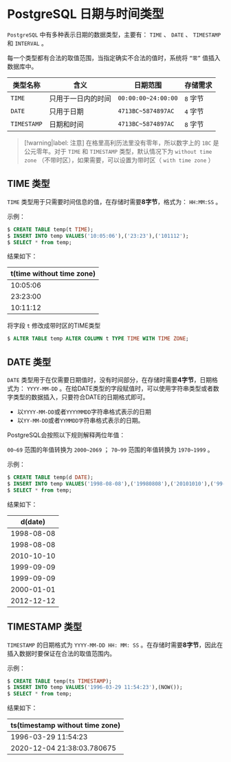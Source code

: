 # PostgreSQL 日期与时间类型

`PostgreSQL` 中有多种表示日期的数据类型，主要有： `TIME` 、 `DATE` 、 `TIMESTAMP` 和 `INTERVAL` 。

每一个类型都有合法的取值范围，当指定确实不合法的值时，系统将 `“零”` 值插入数据库中。

|类型名称|含义|日期范围|存储需求|
|-----|-----|-----|-----|
| `TIME` |只用于一日内的时间| `00:00:00~24:00:00` | `8` 字节|
| `DATE` |只用于日期| `4713BC~5874897AC` | `4` 字节|
| `TIMESTAMP` |日期和时间| `4713BC~5874897AC` | `8` 字节|

> [!warning|label: 注意]
> 在格里高利历法里没有零年，所以数字上的 `1BC` 是公元零年。对于 `TIME` 和 `TIMESTAMP` 类型，默认情况下为 `without time zone` （不带时区），如果需要，可以设置为带时区（ `with time zone` ）

## TIME 类型

`TIME` 类型用于只需要时间信息的值，在存储时需要**8字节**，格式为： `HH:MM:SS` 。

示例：

```sql
$ CREATE TABLE temp(t TIME);
$ INSERT INTO temp VALUES('10:05:06'),('23:23'),('101112');
$ SELECT * from temp;
```

结果如下：

|t(time without time zone)|
|-----|
|10:05:06|
|23:23:00|
|10:11:12|

将字段 `t` 修改成带时区的TIME类型

```sql
$ ALTER TABLE temp ALTER COLUMN t TYPE TIME WITH TIME ZONE;
```

## DATE 类型

`DATE` 类型用于在仅需要日期值时，没有时间部分，在存储时需要**4字节**，日期格式为： `YYYY-MM-DD` 。在给DATE类型的字段赋值时，可以使用字符串类型或者数字类型的数据插入，只要符合DATE的日期格式即可。

* 以`YYYY-MM-DD`或者`YYYYMMDD`字符串格式表示的日期
* 以`YY-MM-DD`或者`YYMMDD字`符串格式表示的日期。

PostgreSQL会按照以下规则解释两位年值：

`00~69` 范围的年值转换为 `2000~2069` ； `70~99` 范围的年值转换为 `1970~1999` 。

示例：

```sql
$ CREATE TABLE temp(d DATE);
$ INSERT INTO temp VALUES('1998-08-08'),('19980808'),('20101010'),('99-09-09'),('990909'),('000101'),('121212');
$ SELECT * from temp;
```

结果如下：

|d(date)|
|-----|
|1998-08-08|
|1998-08-08|
|2010-10-10|
|1999-09-09|
|1999-09-09|
|2000-01-01|
|2012-12-12|

## TIMESTAMP 类型

`TIMESTAMP` 的日期格式为 `YYYY-MM-DD HH: MM: SS` 。在存储时需要**8字节**，因此在插入数据时要保证在合法的取值范围内。

示例：

```sql
$ CREATE TABLE temp(ts TIMESTAMP);
$ INSERT INTO temp VALUES('1996-03-29 11:54:23'),(NOW());
$ SELECT * from temp;
```

结果如下：

|ts(timestamp without time zone)|
|-----|
|1996-03-29 11:54:23|
|2020-12-04 21:38:03.780675|
